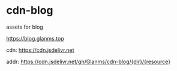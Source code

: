 # cdn-blog
assets for blog

https://blog.glanms.top

cdn: https://cdn.jsdelivr.net

addr: https://cdn.jsdelivr.net/gh/Glanms/cdn-blog/{dir}/{resource}
